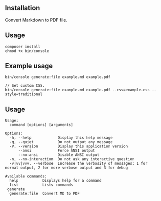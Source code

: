 ## Installation
Convert Markdown to PDF file.

## Usage

    composer install
    chmod +x bin/console

## Example usage

    bin/console generate:file example.md example.pdf

    // Set custom CSS.
    bin/console generate:file example.md example.pdf --css=example.css --style=traditional

## Usage

    Usage:
      command [options] [arguments]

    Options:
      -h, --help            Display this help message
      -q, --quiet           Do not output any message
      -V, --version         Display this application version
          --ansi            Force ANSI output
          --no-ansi         Disable ANSI output
      -n, --no-interaction  Do not ask any interactive question
      -v|vv|vvv, --verbose  Increase the verbosity of messages: 1 for normal output, 2 for more verbose output and 3 for debug

    Available commands:
      help           Displays help for a command
      list           Lists commands
     generate
      generate:file  Convert MD to PDF
